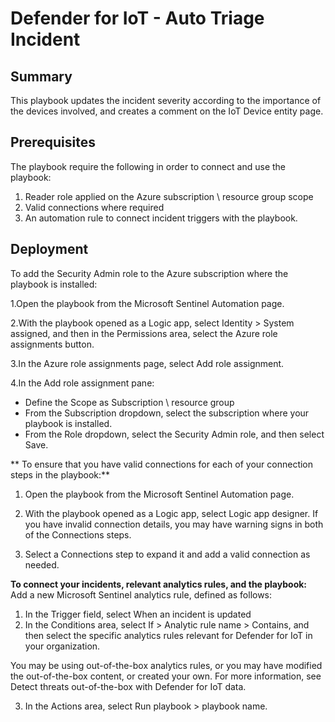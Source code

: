# Defender for IoT - Auto Triage Incident

## Summary
This playbook updates the incident severity according to the importance of the devices involved, and creates a comment on the IoT Device entity page.

## Prerequisites
The playbook require the following in order to connect and use the playbook:

1. Reader role applied on the Azure subscription \ resource group scope
2. Valid connections where required
3. An automation rule to connect incident triggers with the playbook.

## Deployment
To add the Security Admin role to the Azure subscription where the playbook is installed:

1.Open the playbook from the Microsoft Sentinel Automation page.

2.With the playbook opened as a Logic app, select Identity > System assigned, and then in the Permissions area, select the Azure role assignments button.

3.In the Azure role assignments page, select Add role assignment.

4.In the Add role assignment pane:
  - Define the Scope as Subscription \ resource group
  - From the Subscription dropdown, select the subscription where your playbook is installed.
  - From the Role dropdown, select the Security Admin role, and then select Save.
  
** To ensure that you have valid connections for each of your connection steps in the playbook:**
1. Open the playbook from the Microsoft Sentinel Automation page.

2. With the playbook opened as a Logic app, select Logic app designer. If you have invalid connection details, you may have warning signs in both of the Connections steps. 

3. Select a Connections step to expand it and add a valid connection as needed.

**To connect your incidents, relevant analytics rules, and the playbook:**
Add a new Microsoft Sentinel analytics rule, defined as follows:

1. In the Trigger field, select When an incident is updated
2. In the Conditions area, select If > Analytic rule name > Contains, and then select the specific analytics rules relevant for Defender for IoT in your organization.

You may be using out-of-the-box analytics rules, or you may have modified the out-of-the-box content, or created your own. For more information, see Detect threats out-of-the-box with Defender for IoT data.

3. In the Actions area, select Run playbook > playbook name.
